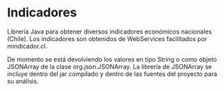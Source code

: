 # Indicadores
Librería Java para obtener diversos indicadores económicos nacionales (Chile). Los indicadores son obtenidos de WebServices facilitados por mindicador.cl.

De momento se está devolviendo los valores en tipo String o como objeto JSONArray de la clase org.json.JSONArray. La librería de JSONArray se incluye dentro del jar compilado y dentro de las fuentes del proyecto para su análisis.